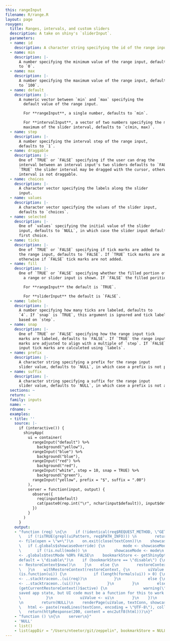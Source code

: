 ```yaml
---
this: rangeInput
filename: R/range.R
layout: page
roxygen:
  title: Ranges, intervals, and custom sliders
  description: A take on shiny's `sliderInput`.
  parameters:
  - name: id
    description: A character string specifying the id of the range input or `NULL`.
  - name: min
    description: |-
      A number specifying the minimum value of the range input, defaults
      to `0`.
  - name: max
    description: |-
      A number specifying the maximum value of the range input, defaults
      to `100`.
  - name: default
    description: |-
      A numeric vector between `min` and `max` specifying the
        default value of the range input.

        For **rangeInput**, a single number, defaults to `min`.

        For **intervalInput**, a vector of two numbers specifying the minimum and
        maximum of the slider interval, defaults to `c(min, max)`.
  - name: step
    description: |-
      A number specifying the interval step of the range input,
      defaults to `1`.
  - name: draggable
    description: |-
      One of `TRUE` or `FALSE` specifying if the user can drag the
      interval between an interval input's two sliders defaults to `FALSE`. If
      `TRUE` the slider interval may be dragged with the cursor, otherwise the
      interval is not draggable.
  - name: choices
    description: |-
      A character vector specifying the labels along the slider
      input.
  - name: values
    description: |-
      A character vector specifying the values of the slider input,
      defaults to `choices`.
  - name: selected
    description: |-
      One of `values` specifying the initial value of the slider
      input, defaults to `NULL`, in which case the slider input defaults to the
      first choice.
  - name: ticks
    description: |-
      One of `TRUE` or `FALSE` specifying if tick marks are added to
      the range input, defaults to `FALSE`. If `TRUE` tick marks are added,
      otherwise if `FALSE` tick marks are not added.
  - name: fill
    description: |-
      One of `TRUE` or `FALSE` specifying whether the filled portion of
        a range or slider input is shown. If `FALSE` the filled porition is hidden.

        For **rangeInput** the default is `TRUE`.

        For **sliderInput** the default is `FALSE`.
  - name: labels
    description: |-
      A number specifying how many ticks are labeled, defaults to
      `4`. If `snap` is `TRUE`, this argument is ignored and tick labels are
      based on `step`.
  - name: snap
    description: |-
      One of `TRUE` or `FALSE` specifying how the range input tick
      marks are labeled, defaults to `FALSE`. If `TRUE` the range input tick
      marks are adjusted to align with a multiple of `step`. If `FALSE` the range
      input tick marks are calculeted using `labels`.
  - name: prefix
    description: |-
      A character string specifying a prefix for the range input
      slider value, defaults to `NULL`, in which case a prefix is not prepended.
  - name: suffix
    description: |-
      A character string specifying a suffix for the range input
      slider value, defaults to `NULL`, in which case a prefix is not appended.
  sections: ~
  return: ~
  family: inputs
  name: ~
  rdname: ~
  examples:
  - title: ''
    source: |-
      if (interactive()) {
        shinyApp(
          ui = container(
            rangeInput("default") %>%
              background("yellow"),
            rangeInput("blue") %>%
              background("blue"),
            rangeInput("red") %>%
              background("red"),
            rangeInput("white", step = 10, snap = TRUE) %>%
              background("green"),
            rangeInput("yellow", prefix = "$", suffix = ".00")
          ),
          server = function(input, output) {
            observe({
              req(input$default)
              cat(paste0(rep.int("\r", nchar(input$default)), input$default))
            })
          }
        )
      }
    output:
    - "function (req) \n{\n    if (!identical(req$REQUEST_METHOD, \"GET\")) \n        return(NULL)\n
      \   if (!isTRUE(grepl(uiPattern, req$PATH_INFO))) \n        return(NULL)\n    textConn
      <- file(open = \"w+\")\n    on.exit(close(textConn))\n    showcaseMode <- .globals$showcaseDefault\n
      \   if (.globals$showcaseOverride) {\n        mode <- showcaseModeOfReq(req)\n
      \       if (!is.null(mode)) \n            showcaseMode <- mode\n    }\n    testMode
      <- .globals$testMode %OR% FALSE\n    bookmarkStore <- getShinyOption(\"bookmarkStore\",
      default = \"disable\")\n    if (bookmarkStore == \"disable\") {\n        restoreContext
      <- RestoreContext$new()\n    }\n    else {\n        restoreContext <- RestoreContext$new(req$QUERY_STRING)\n
      \   }\n    withRestoreContext(restoreContext, {\n        uiValue <- NULL\n        if
      (is.function(ui)) {\n            if (length(formals(ui)) > 0) {\n                uiValue
      <- ..stacktraceon..(ui(req))\n            }\n            else {\n                uiValue
      <- ..stacktraceon..(ui())\n            }\n        }\n        else {\n            if
      (getCurrentRestoreContext()$active) {\n                warning(\"Trying to restore
      saved app state, but UI code must be a function for this to work! See ?enableBookmarking\")\n
      \           }\n            uiValue <- ui\n        }\n    })\n    if (is.null(uiValue))
      \n        return(NULL)\n    renderPage(uiValue, textConn, showcaseMode, testMode)\n
      \   html <- paste(readLines(textConn, encoding = \"UTF-8\"), collapse = \"\\n\")\n
      \   return(httpResponse(200, content = enc2utf8(html)))\n}"
    - "function () \n{\n    server\n}"
    - 'NULL'
    - list()
    - list(appDir = "/Users/nteetor/git/zeppelin", bookmarkStore = NULL)
---
```

